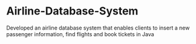 # Airline-Database-System
Developed an airline database system that enables clients to insert a new passenger information, find flights and book tickets in Java
